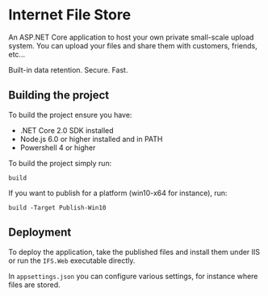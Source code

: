 # Internet File Store
An ASP.NET Core application to host your own private small-scale upload system. You can upload your files and share them with customers, friends, etc... 

Built-in data retention. Secure. Fast.

## Building the project
To build the project ensure you have:

- .NET Core 2.0 SDK installed
- Node.js 6.0 or higher installed and in PATH
- Powershell 4 or higher

To build the project simply run:

    build

If you want to publish for a platform (win10-x64 for instance), run:

    build -Target Publish-Win10

## Deployment
To deploy the application, take the published files and install them under IIS or run the `IFS.Web` executable directly. 

In `appsettings.json` you can configure various settings, for instance where files are stored.